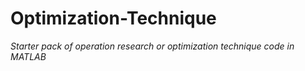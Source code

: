 # Optimization-Technique
_Starter pack of operation research or optimization technique code in MATLAB_
